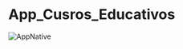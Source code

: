 # App_Cusros_Educativos
![AppNative](https://github.com/Yoswell/App_Cusros_Educativos/assets/113799193/4cb2b649-8fbe-4b12-bbcf-61164f8092b3)
